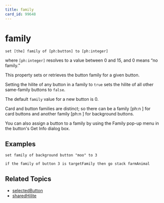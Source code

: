 ```yaml
---
title: family
card_id: 99648
---
```


# family

```
set [the] family of [ph:button] to [ph:integer]
```

where `[ph:integer]` resolves to a value between 0 and 15, and 0 means “no family.”

This property sets or retrieves the button family for a given button.

Setting the hilite of any button in a family to `true` sets the hilite of all other same-family buttons to `false`.

The default `family` value for a new button is 0.

Card and button families are distinct; so there can be a family [ph:n ] for card buttons and another family [ph:n ] for background buttons.  

You can also assign a button to a family by using the Family pop-up menu in the button's Get Info dialog box.

## Examples

```
set family of background button "moo" to 3

if the family of button 3 is targetFamily then go stack farmAnimal
```

## Related Topics

* [selectedButton](/HyperTalkReference/functions/selectedButton)
* [sharedHilite](/HyperTalkReference/properties/sharedHilite)
